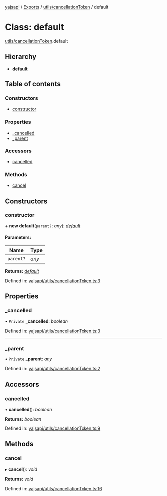 [yajsapi](../README.md) / [Exports](../modules.md) / [utils/cancellationToken](../modules/utils_cancellationtoken.md) / default

# Class: default

[utils/cancellationToken](../modules/utils_cancellationtoken.md).default

## Hierarchy

* **default**

## Table of contents

### Constructors

- [constructor](utils_cancellationtoken.default.md#constructor)

### Properties

- [\_cancelled](utils_cancellationtoken.default.md#_cancelled)
- [\_parent](utils_cancellationtoken.default.md#_parent)

### Accessors

- [cancelled](utils_cancellationtoken.default.md#cancelled)

### Methods

- [cancel](utils_cancellationtoken.default.md#cancel)

## Constructors

### constructor

\+ **new default**(`parent?`: *any*): [*default*](utils_cancellationtoken.default.md)

#### Parameters:

Name | Type |
------ | ------ |
`parent?` | *any* |

**Returns:** [*default*](utils_cancellationtoken.default.md)

Defined in: [yajsapi/utils/cancellationToken.ts:3](https://github.com/golemfactory/yajsapi/blob/289a25a/yajsapi/utils/cancellationToken.ts#L3)

## Properties

### \_cancelled

• `Private` **\_cancelled**: *boolean*

Defined in: [yajsapi/utils/cancellationToken.ts:3](https://github.com/golemfactory/yajsapi/blob/289a25a/yajsapi/utils/cancellationToken.ts#L3)

___

### \_parent

• `Private` **\_parent**: *any*

Defined in: [yajsapi/utils/cancellationToken.ts:2](https://github.com/golemfactory/yajsapi/blob/289a25a/yajsapi/utils/cancellationToken.ts#L2)

## Accessors

### cancelled

• **cancelled**(): *boolean*

**Returns:** *boolean*

Defined in: [yajsapi/utils/cancellationToken.ts:9](https://github.com/golemfactory/yajsapi/blob/289a25a/yajsapi/utils/cancellationToken.ts#L9)

## Methods

### cancel

▸ **cancel**(): *void*

**Returns:** *void*

Defined in: [yajsapi/utils/cancellationToken.ts:16](https://github.com/golemfactory/yajsapi/blob/289a25a/yajsapi/utils/cancellationToken.ts#L16)
